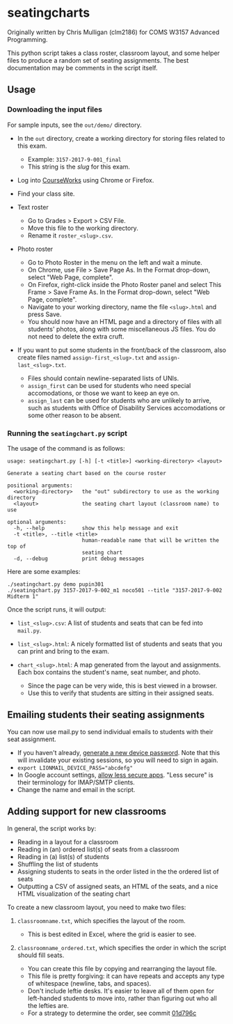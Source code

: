 seatingcharts
=============

Originally written by Chris Mulligan (clm2186) for COMS W3157 Advanced Programming.

This python script takes a class roster, classroom layout, and some helper files to produce a random set of seating assignments. The best documentation may be comments in the script itself.


Usage
-----

### Downloading the input files

For sample inputs, see the `out/demo/` directory.

*   In the `out` directory, create a working directory for storing files related
    to this exam.
    -   Example: `3157-2017-9-001_final`
    -   This string is the _slug_ for this exam.

*   Log into [CourseWorks](https://courseworks2.columbia.edu/) using Chrome
    or Firefox.

*   Find your class site.

*   Text roster
    -   Go to Grades > Export > CSV File.
    -   Move this file to the working directory.
    -   Rename it `roster_<slug>.csv`.

*   Photo roster
    -   Go to Photo Roster in the menu on the left and wait a minute.
    -   On Chrome, use File > Save Page As. In the Format drop-down, select
        "Web Page, complete".
    -   On Firefox, right-click inside the Photo Roster panel and select
        This Frame > Save Frame As. In the Format drop-down, select "Web Page,
        complete".
    -   Navigate to your working directory, name the file `<slug>.html`
        and press Save.
    -   You should now have an HTML page and a directory of files with all
        students' photos, along with some miscellaneous JS files. You do not
        need to delete the extra cruft.

*   If you want to put some students in the front/back of the classroom, also
    create files named `assign-first_<slug>.txt` and `assign-last_<slug>.txt`.
    -   Files should contain newline-separated lists of UNIs.
    -   `assign_first` can be used for students who need special accomodations,
        or those we want to keep an eye on.
    -   `assign_last` can be used for students who are unlikely to arrive, such
        as students with Office of Disability Services accomodations or some
        other reason to be absent.


### Running the `seatingchart.py` script

The usage of the command is as follows:

    usage: seatingchart.py [-h] [-t <title>] <working-directory> <layout>

    Generate a seating chart based on the course roster

    positional arguments:
      <working-directory>   the "out" subdirectory to use as the working directory
      <layout>              the seating chart layout (classroom name) to use

    optional arguments:
      -h, --help            show this help message and exit
      -t <title>, --title <title>
                            human-readable name that will be written the top of
                            seating chart
      -d, --debug           print debug messages

Here are some examples:

    ./seatingchart.py demo pupin301
    ./seatingchart.py 3157-2017-9-002_m1 noco501 --title "3157-2017-9-002 Midterm 1"

Once the script runs, it will output:

*   `list_<slug>.csv`: A list of students and seats that can be fed into
    `mail.py`.

*   `list_<slug>.html`: A nicely formatted list of students and seats that you can
    print and bring to the exam.

*   `chart_<slug>.html`: A map generated from the layout and assignments. Each box
    contains the student's name, seat number, and photo.
    -   Since the page can be very wide, this is best viewed in a browser.
    -   Use this to verify that students are sitting in their assigned seats.


Emailing students their seating assignments
-------------------------------------------

You can now use mail.py to send individual emails to students with their seat assignment.

* If you haven't already, [generate a new device password](https://uniapp.cc.columbia.edu/acctmanage/devicepass). Note that this will invalidate your existing sessions, so you will need to sign in again.
* `export LIONMAIL_DEVICE_PASS="abcdefg"`
* In Google account settings, [allow less secure apps](https://cuit.columbia.edu/lionmail-allow-less-secure-apps). "Less secure" is their terminology for IMAP/SMTP clients.
* Change the name and email in the script.


Adding support for new classrooms
---------------------------------

In general, the script works by:

*   Reading in a layout for a classroom
*   Reading in (an) ordered list(s) of seats from a classroom
*   Reading in (a) list(s) of students
*   Shuffling the list of students
*   Assigning students to seats in the order listed in the the ordered list of seats
*   Outputting a CSV of assigned seats, an HTML of the seats, and a nice HTML visualization of the seating chart

To create a new classroom layout, you need to make two files:

1.  `classroomname.txt`, which specifies the layout of the room.
    -   This is best edited in Excel, where the grid is easier to see.

2.  `classroomname_ordered.txt`, which specifies the order in which the script
    should fill seats.
    -   You can create this file by copying and rearranging the layout file.
    -   This file is pretty forgiving: it can have repeats and accepts any type
        of whitespace (newline, tabs, and spaces).
    -   Don't include leftie desks. It's easier to leave all of them open for
        left-handed students to move into, rather than figuring out who all
        the lefties are.
    -   For a strategy to determine the order, see commit
        [01d796c](https://github.com/cs3157/seatingcharts/commit/01d796ca3ed805d97b72be7f9024b3cd6564430f)
